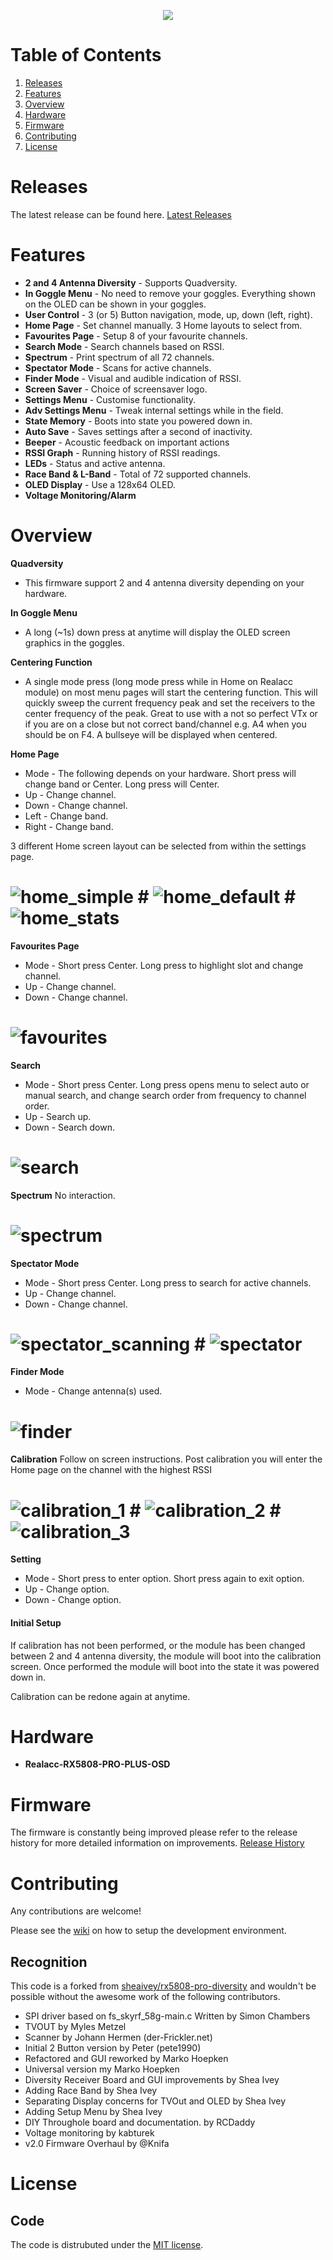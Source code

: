 <p align="center">
    <a href="https://www.youtube.com/watch?v=5w54D7yBwR8"><img src="https://i.ytimg.com/vi/5w54D7yBwR8/hqdefault.jpg"></a>
</p>

# Table of Contents
1. [Releases](#releases)
2. [Features](#features)
3. [Overview](#overview)
4. [Hardware](#hardware)
5. [Firmware](#firmware)
6. [Contributing](#contributing)
7. [License](#license)


# Releases
The latest release can be found here. [Latest Releases](https://github.com/JyeSmith/FENIX-rx5808-pro-diversity/releases)

# Features
- **2 and 4 Antenna Diversity** - Supports Quadversity.
- **In Goggle Menu** - No need to remove your goggles.  Everything shown on the OLED can be shown in your goggles.
- **User Control** - 3 (or 5) Button navigation, mode, up, down (left, right).
- **Home Page** - Set channel manually. 3 Home layouts to select from.
- **Favourites Page** - Setup 8 of your favourite channels.
- **Search Mode** - Search channels based on RSSI.
- **Spectrum** - Print spectrum of all 72 channels.
- **Spectator Mode** - Scans for active channels.
- **Finder Mode** - Visual and audible indication of RSSI.
- **Screen Saver** - Choice of screensaver logo.
- **Settings Menu** - Customise functionality.
- **Adv Settings Menu** - Tweak internal settings while in the field.
- **State Memory** - Boots into state you powered down in.
- **Auto Save** - Saves settings after a second of inactivity.
- **Beeper** - Acoustic feedback on important actions
- **RSSI Graph** - Running history of RSSI readings.
- **LEDs** - Status and active antenna.
- **Race Band & L-Band** - Total of 72 supported channels.
- **OLED Display** - Use a 128x64 OLED.
- **Voltage Monitoring/Alarm**

# Overview

**Quadversity**
- This firmware support 2 and 4 antenna diversity depending on your hardware.

**In Goggle Menu**
- A long (~1s) down press at anytime will display the OLED screen graphics in the goggles.

**Centering Function**
- A single mode press (long mode press while in Home on Realacc module) on most menu pages will start the centering function.  This will quickly sweep the current frequency peak and set the receivers to the center frequency of the peak.  Great to use with a not so perfect VTx or if you are on a close but not correct band/channel e.g. A4 when you should be on F4.  A bullseye will be displayed when centered.

**Home Page**
- Mode - The following depends on your hardware.  Short press will change band or Center.  Long press will Center.
- Up - Change channel.
- Down - Change channel.
- Left - Change band.
- Right - Change band.

3 different Home screen layout can be selected from within the settings page.

# ![home_simple](docs/img/screenshots/home_simple.jpg) # ![home_default](docs/img/screenshots/home_default.jpg) # ![home_stats](docs/img/screenshots/home_stats.jpg)

**Favourites Page**
- Mode - Short press Center.  Long press to highlight slot and change channel.
- Up - Change channel.
- Down - Change channel.

# ![favourites](docs/img/screenshots/favourites.jpg)

**Search**
- Mode - Short press Center.  Long press opens menu to select auto or manual search, and change search order from frequency to channel order.
- Up - Search up.
- Down - Search down.

# ![search](docs/img/screenshots/search.jpg)

**Spectrum**
No interaction.

# ![spectrum](docs/img/screenshots/spectrum.jpg)

**Spectator Mode**
- Mode - Short press Center.  Long press to search for active channels.
- Up - Change channel.
- Down - Change channel.

# ![spectator_scanning](docs/img/screenshots/spectator_scanning.jpg) # ![spectator](docs/img/screenshots/spectator.jpg)

**Finder Mode**
- Mode - Change antenna(s) used.

# ![finder](docs/img/screenshots/finder.jpg)

**Calibration**
Follow on screen instructions.  Post calibration you will enter the Home page on the channel with the highest RSSI

# ![calibration_1](docs/img/screenshots/calibration_1.jpg) # ![calibration_2](docs/img/screenshots/calibration_2.jpg) # ![calibration_3](docs/img/screenshots/calibration_3.jpg)

**Setting**
- Mode - Short press to enter option. Short press again to exit option.
- Up - Change option.
- Down - Change option.

#### Initial Setup
If calibration has not been performed, or the module has been changed between 2 and 4 antenna diversity, the module will boot into the calibration screen.  Once performed the module will boot into the state it was powered down in.

Calibration can be redone again at anytime.

# Hardware

- **Realacc-RX5808-PRO-PLUS-OSD**

# Firmware
The firmware is constantly being improved please refer to the release history for more detailed information on improvements.
[Release History](https://github.com/JyeSmith/FENIX-rx5808-pro-diversity/releases)

# Contributing
Any contributions are welcome!

Please see the [wiki](https://github.com/JyeSmith/FENIX-rx5808-pro-diversity/wiki/Contributing) on how to setup the development environment.

## Recognition

This code is a forked from [sheaivey/rx5808-pro-diversity](https://github.com/sheaivey/rx5808-pro-diversity) and wouldn't be possible without the awesome work of the following contributors.

- SPI driver based on fs_skyrf_58g-main.c Written by Simon Chambers
- TVOUT by Myles Metzel
- Scanner by Johann Hermen (der-Frickler.net)
- Initial 2 Button version by Peter (pete1990)
- Refactored and GUI reworked by Marko Hoepken
- Universal version my Marko Hoepken
- Diversity Receiver Board and GUI improvements by Shea Ivey
- Adding Race Band by Shea Ivey
- Separating Display concerns for TVOut and OLED by Shea Ivey
- Adding Setup Menu by Shea Ivey
- DIY Throughole board and documentation. by RCDaddy
- Voltage monitoring by kabturek
- v2.0 Firmware Overhaul by @Knifa

# License
## Code
The code is distrubuted under the [MIT license](LICENSE.md).
